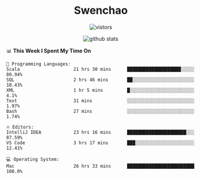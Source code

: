 <h1 align="center">Swenchao</h3>

<p align="center">
  <img src="https://visitor-badge.glitch.me/badge?page_id=Swenchao" alt="vistors" />
</p>

<p align="center">
  <img src="https://github-readme-stats.vercel.app/api?username=Swenchao&count_private=true&show_icons=true&theme=vue-dark&hide_title=true" alt="github stats" />
</p>

<!--START_SECTION:waka-->
📊 **This Week I Spent My Time On** 

```text
💬 Programming Languages: 
Scala                    21 hrs 30 mins      ████████████████████░░░░░   80.94% 
SQL                      2 hrs 46 mins       ██░░░░░░░░░░░░░░░░░░░░░░░   10.43% 
XML                      1 hr 5 mins         █░░░░░░░░░░░░░░░░░░░░░░░░   4.1% 
Text                     31 mins             ░░░░░░░░░░░░░░░░░░░░░░░░░   1.97% 
Bash                     27 mins             ░░░░░░░░░░░░░░░░░░░░░░░░░   1.74%

🔥 Editors: 
IntelliJ IDEA            23 hrs 16 mins      ██████████████████████░░░   87.59% 
VS Code                  3 hrs 17 mins       ███░░░░░░░░░░░░░░░░░░░░░░   12.41%

💻 Operating System: 
Mac                      26 hrs 33 mins      █████████████████████████   100.0%

```


<!--END_SECTION:waka-->
